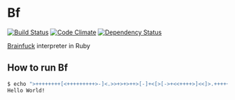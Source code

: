 Bf
==
[![Build Status](https://travis-ci.org/yasuhito/bf.png?branch=develop)](https://travis-ci.org/yasuhito/bf)
[![Code Climate](https://codeclimate.com/github/yasuhito/bf.png)](https://codeclimate.com/github/yasuhito/bf)
[![Dependency Status](https://gemnasium.com/yasuhito/bf.png)](https://gemnasium.com/yasuhito/bf)

[Brainfuck](http://en.wikipedia.org/wiki/Brainfuck) interpreter in Ruby

How to run Bf
-------------

```bash
$ echo ">++++++++[<+++++++++>-]<.>>+>+>++>[-]+<[>[->+<<++++>]<<]>.+++++++..+++.>>+++++++.<<<[[-]<[-]>]<+++++++++++++++.>>.+++.------.--------.>>+.>++++." | ./bin/bf
Hello World!
```
